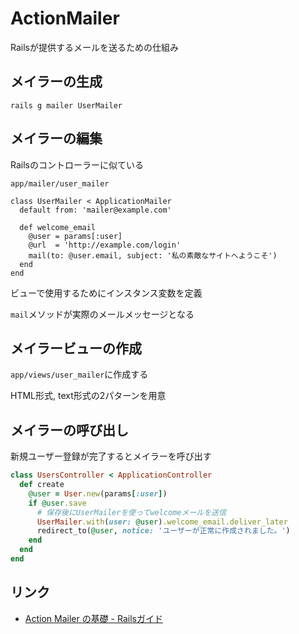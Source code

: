 # ActionMailer

Railsが提供するメールを送るための仕組み

## メイラーの生成

```
rails g mailer UserMailer
```

## メイラーの編集

Railsのコントローラーに似ている

`app/mailer/user_mailer`

```
class UserMailer < ApplicationMailer
  default from: 'mailer@example.com'
 
  def welcome_email
    @user = params[:user]
    @url  = 'http://example.com/login'
    mail(to: @user.email, subject: '私の素敵なサイトへようこそ')
  end
end

```
ビューで使用するためにインスタンス変数を定義

`mail`メソッドが実際のメールメッセージとなる

## メイラービューの作成

`app/views/user_mailer`に作成する

HTML形式, text形式の2パターンを用意

## メイラーの呼び出し

新規ユーザー登録が完了するとメイラーを呼び出す

``` users_controller.rb
class UsersController < ApplicationController
  def create
    @user = User.new(params[:user])
    if @user.save
      # 保存後にUserMailerを使ってwelcomeメールを送信
      UserMailer.with(user: @user).welcome_email.deliver_later
      redirect_to(@user, notice: 'ユーザーが正常に作成されました。')
    end
  end
end
```

## リンク
* [Action Mailer の基礎 - Railsガイド](https://railsguides.jp/action_mailer_basics.html)
